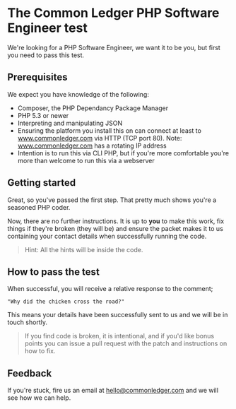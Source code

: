 # The Common Ledger PHP Software Engineer test

We're looking for a PHP Software Engineer, we want it to be you, but first you need to pass this test.

## Prerequisites

We expect you have knowledge of the following:

- Composer, the PHP Dependancy Package Manager
- PHP 5.3 or newer
- Interpreting and manipulating JSON
- Ensuring the platform you install this on can connect at least to www.commonledger.com via HTTP (TCP port 80). Note: www.commonledger.com has a rotating IP address
- Intention is to run this via CLI PHP, but if you're more comfortable you're more than welcome to run this via a webserver

## Getting started

Great, so you've passed the first step. That pretty much shows you're a seasoned PHP coder. 

Now, there are no further instructions. It is up to __you__ to make this work, fix things if they're broken (they will be) and ensure the packet makes it to us containing your contact details when successfully running the code.

> Hint: All the hints will be inside the code.

## How to pass the test

When successful, you will receive a relative response to the comment; 

``
"Why did the chicken cross the road?"
``

This means your details have been successfully sent to us and we will be in touch shortly.

> If you find code is broken, it is intentional, and if you'd like bonus points you can issue a pull request with the patch and instructions on how to fix.

## Feedback

If you're stuck, fire us an email at hello@commonledger.com and we will see how we can help.



